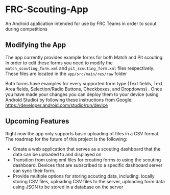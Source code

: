 # FRC-Scouting-App
An Android application intended for use by FRC Teams in order to scout during competitions

## Modifying the App

The app currently provides example forms for both Match and Pit scouting. In order to edit these forms you need to modify the `match_scouting_form.xml` and `pit_scouting_form.xml` files respectively. These files are located in the `app/src/main/res/raw` folder

Both forms have examples for every supported form type (Text fields, Text Area fields, Selection/Radio Buttons, Checkboxes, and Dropdowns) . Once you have made your changes you can deploy them to your device (using Android Studio) by following these instructions from Google: https://developer.android.com/studio/run/device

## Upcoming Features

Right now the app only supports basic uploading of files in a CSV format. The roadmap for the future of this project is the following:
- Create a web application that serves as a scouting dashboard that the data can be uploaded to and displayed on
- Transition from using xml files for creating forms to using the scouting dashboard. Devices that are subscribed to a specific dashboard server can sync their form.
- Provide multiple options for storing scouting data, including: locally storing CSV files, uploading CSV files to the server, uploading form data using JSON to be stored in a database on the server


